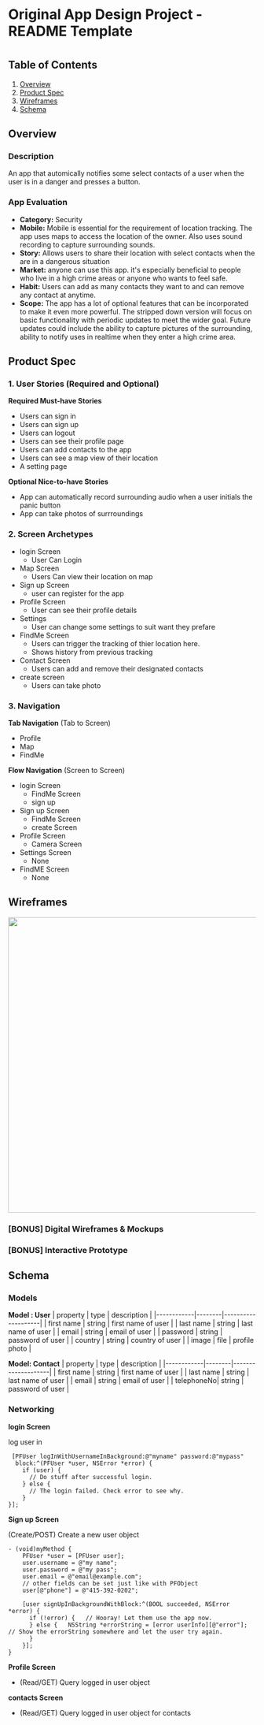 Original App Design Project - README Template
===

# 

## Table of Contents
1. [Overview](#Overview)
1. [Product Spec](#Product-Spec)
1. [Wireframes](#Wireframes)
2. [Schema](#Schema)

## Overview
### Description
An app that automically notifies some select contacts of a user when the user is in a danger and presses a button.

### App Evaluation
- **Category:** Security
- **Mobile:** Mobile is essential for the requirement of location tracking. The app uses maps to access the location of the owner. Also uses sound recording to capture surrounding sounds.
- **Story:** Allows users to share their location with select contacts when the are in a dangerous situation
- **Market:** anyone can use this app. it's especially beneficial to people who live in a high crime areas or anyone who wants to feel safe.
- **Habit:** Users can add as many contacts they want to and can remove any contact at anytime.
- **Scope:** The app has a lot of optional features that can be incorporated to make it even more powerful. The stripped down version will focus on basic functionality with periodic updates to meet the wider goal. Future updates could include the ability to capture pictures of the surrounding, ability to notify uses in realtime when they enter a high crime area. 

## Product Spec

### 1. User Stories (Required and Optional)

**Required Must-have Stories**

* Users can sign in
* Users can sign up
* Users can logout
* Users can see their profile page
* Users can add contacts to the app
* Users can see a map view of their location
* A setting page

**Optional Nice-to-have Stories**
* App can automatically record surrounding audio when a user initials the panic button
* App can take photos of surrroundings

### 2. Screen Archetypes
* login Screen
   * User Can Login
* Map Screen
  * Users Can view their location on map
* Sign up Screen
    * user can register for the app
* Profile Screen
    * User can see their profile details
* Settings
    * User can change some settings to suit want they prefare
* FindMe Screen
  * Users can trigger the tracking of thier location here. 
  * Shows history from previous tracking
* Contact Screen
  * Users can add and remove their designated contacts
 * create screen
    * Users can take photo
  
### 3. Navigation

**Tab Navigation** (Tab to Screen)

* Profile
* Map
* FindMe

**Flow Navigation** (Screen to Screen)
* login Screen
   * FindMe Screen
   * sign up
* Sign up Screen
    * FindMe Screen
    * create Screen
* Profile Screen
    * Camera Screen
 * Settings Screen
     * None
 * FindME Screen
    * None

## Wireframes
<img src="https://i.imgur.com/KEqmgti.jpg" width=600>

### [BONUS] Digital Wireframes & Mockups

### [BONUS] Interactive Prototype

## Schema 
### Models
**Model : User**
| property   | type   | description        |
|------------|--------|--------------------|
| first name | string | first name of user |
| last name  | string | last name of user  |
| email      | string | email of user      |
| password   | string | password of user   |
| country    | string | country of user    |
| image      | file   | profile photo      |

**Model: Contact**
| property   | type   | description        |
|------------|--------|--------------------|
| first name | string | first name of user |
| last name  | string | last name of user  |
| email      | string | email of user      |
| telephoneNo| string | password of user   |


### Networking
**login Screen**

log user in

     [PFUser logInWithUsernameInBackground:@"myname" password:@"mypass"
      block:^(PFUser *user, NSError *error) {
        if (user) {
          // Do stuff after successful login.
        } else {
          // The login failed. Check error to see why.
        }
    }];
    
**Sign up Screen**

 (Create/POST) Create a new user object
 
    - (void)myMethod {
        PFUser *user = [PFUser user];
        user.username = @"my name";
        user.password = @"my pass";
        user.email = @"email@example.com";
        // other fields can be set just like with PFObject
        user[@"phone"] = @"415-392-0202";

        [user signUpInBackgroundWithBlock:^(BOOL succeeded, NSError *error) {
          if (!error) {   // Hooray! Let them use the app now.
          } else {   NSString *errorString = [error userInfo][@"error"];   // Show the errorString somewhere and let the user try again.
          }
        }];
    }
**Profile Screen**

* (Read/GET) Query logged in user object

**contacts Screen**

* (Read/GET) Query logged in user object for contacts


